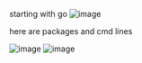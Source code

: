 starting with go 
![image](https://github.com/user-attachments/assets/f428cdfa-cdc7-4c5f-94e8-199840493974)

here are packages and cmd lines 

![image](https://github.com/user-attachments/assets/65800108-5d51-47b9-b5ed-84eff5568dee)
![image](https://github.com/user-attachments/assets/7bf5c6ad-577f-4d2d-a36a-a25bc9077d5a)
